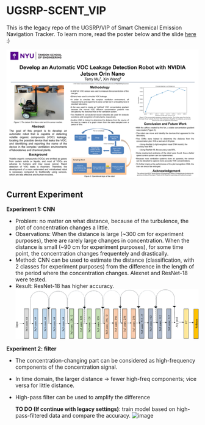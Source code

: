 # UGSRP-SCENT_VIP
This is the legacy repo of the UGSRP/VIP of Smart Chemical Emission Navigation Tracker. To learn more, read the poster below and the slide [here](https://docs.google.com/presentation/d/1nJ5NMHCmSZ70E_cCKt26Tx2ByKMZNVuDWHEpPymi9z0/edit?usp=sharing) :) 


![alt text](poster.png "The poster of the project with some introductions.")

## Current Experiment

**Experiment 1: CNN**
- Problem: no matter on what distance, because of the turbulence, the plot of concentration changes a little.
- Observations: When the distance is large (~300 cm for experiment purposes), there are rarely large changes in concentration.
                When the distance is small (~90 cm for experiment purposes), for some time point, the concentration changes frequentely and drastically.
- Method: CNN can be used to estimate the distance (classification, with 2 classes for experiment purposes) from the difference in the length of the period where the concentration changes.
  Alexnet and ResNet-18 were tested.
- Result: ResNet-18 has higher accuracy.
![alt text](Original-ResNet-18-Architecture.png)

**Experiment 2: filter**
- The concentration-changing part can be considered as high-frequency components of the concentration signal.
- In time domain, the larger distance -> fewer high-freq components; vice versa for little distance.
- High-pass filter can be used to amplify the difference

  **TO DO (If continue with legacy settings)**: train model based on high-pass-filtered data and compare the accuracy.
![image](https://github.com/user-attachments/assets/e453938d-69da-4630-a6ac-02ec928e02cc)
